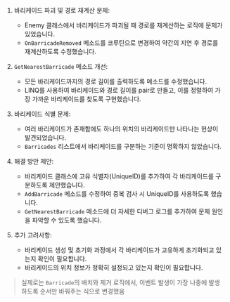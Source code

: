 1. 바리케이드 파괴 및 경로 재계산 문제:
   - Enemy 클래스에서 바리케이드가 파괴될 때 경로를 재계산하는 로직에 문제가 있었습니다.
   - `OnBarricadeRemoved` 메소드를 코루틴으로 변경하여 약간의 지연 후 경로를 재계산하도록 수정했습니다.

2. `GetNearestBarricade` 메소드 개선:
   - 모든 바리케이드까지의 경로 길이를 출력하도록 메소드를 수정했습니다.
   - LINQ를 사용하여 바리케이드와 경로 길이를 pair로 만들고, 이를 정렬하여 가장 가까운 바리케이드를 찾도록 구현했습니다.

3. 바리케이드 식별 문제:
   - 여러 바리케이드가 존재함에도 하나의 위치의 바리케이드만 나타나는 현상이 발견되었습니다.
   - `Barricades` 리스트에서 바리케이드를 구분하는 기준이 명확하지 않았습니다.

4. 해결 방안 제안:
   - 바리케이드 클래스에 고유 식별자(UniqueID)를 추가하여 각 바리케이드를 구분하도록 제안했습니다.
   - `AddBarricade` 메소드를 수정하여 중복 검사 시 UniqueID를 사용하도록 했습니다.
   - `GetNearestBarricade` 메소드에 더 자세한 디버그 로그를 추가하여 문제 원인을 파악할 수 있도록 했습니다.

5. 추가 고려사항:
   - 바리케이드 생성 및 초기화 과정에서 각 바리케이드가 고유하게 초기화되고 있는지 확인이 필요합니다.
   - 바리케이드의 위치 정보가 정확히 설정되고 있는지 확인이 필요합니다.

> 실제로는 `Barricade`의 배치와 제거 로직에서, 이벤트 발생이 가장 나중에 발생하도록 순서만 바꿔주는 식으로 변경했음